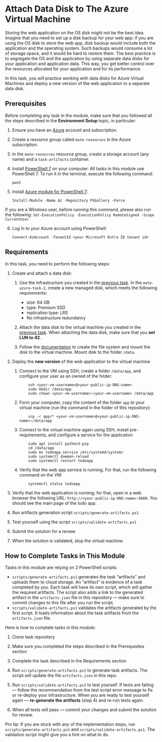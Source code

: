 # Attach Data Disk to The Azure Virtual Machine

Storing the web application on the OS disk might not be the best idea. Imagine that you need to set up a disk backup for your web app: if you are using the OS disk to store the web app, disk backup would include both the application and the operating system. Such backups would consume a lot of storage space, and it would be hard to restore them. The best practice is to segregate the OS and the application by using separate data disks for your application and application data. This way, you get better control over the resources allocated for your application and for its performance. 

In this task, you will practice working with data disks for Azure Virtual Machines and deploy a new version of the web application to a separate data disk. 

## Prerequisites

Before completing any task in the module, make sure that you followed all the steps described in the **Environment Setup** topic, in particular: 

1. Ensure you have an [Azure](https://azure.microsoft.com/en-us/free/) account and subscription.

2. Create a resource group called `mate-resources` in the Azure subscription.

3. In the `mate-resources` resource group, create a storage account (any name) and a `task-artifacts` container.

4. Install [PowerShell 7](https://learn.microsoft.com/en-us/powershell/scripting/install/installing-powershell?view=powershell-7.4) on your computer. All tasks in this module use PowerShell 7. To run it in the terminal, execute the following command: 
    ```
    pwsh
    ```

5. Install [Azure module for PowerShell 7](https://learn.microsoft.com/en-us/powershell/azure/install-azure-powershell?view=azps-11.3.0): 
    ```
    Install-Module -Name Az -Repository PSGallery -Force
    ```
If you are a Windows user, before running this command, please also run the following: 
    ```
    Set-ExecutionPolicy -ExecutionPolicy RemoteSigned -Scope CurrentUser
    ```

6. Log in to your Azure account using PowerShell:
    ```
    Connect-AzAccount -TenantId <your Microsoft Entra ID tenant id>
    ```

## Requirements

In this task, you need to perform the following steps: 

1. Create and attach a data disk:

    1. Use the infrastructure you created in the [previous task](https://github.com/mate-academy/azure_task_2_create_a_vm). In the `mate-azure-task-2`, create a new managed disk, which meets the following requirements: 

        - size: 64 GB 
        - type: Premium SSD 
        - replication type: LRS
        - No infrastructure redundancy 

    2. Attach the data disk to the virtual machine you created in the [previous task](https://github.com/mate-academy/azure_task_2_create_a_vm). When attaching the data disk, make sure that you **set LUN to 42**.

    3. Follow the [documentation](https://learn.microsoft.com/en-us/azure/virtual-machines/linux/attach-disk-portal?tabs=ubuntu#connect-to-the-linux-vm-to-mount-the-new-disk) to create the file system and mount the disk to the virtual machine. Mount disk to the folder `/data`.

2. Deploy the **new version**  of the web application to the virtual machine
    
    1. Connect to the VM using SSH, create a folder `/data/app`, and configure your user as an owned of the folder: 
        ```
            ssh <your-vm-username>@<your-public-ip-DNS-name>
            sudo mkdir /data/app 
            sudo chown <your-vm-username>:<your-vm-username> /data/app
        ```

    2. Form your computer, copy the content of the folder `app` to your virtual machine (run the command in the folder of this repository): 
        
        ```
            scp -r app/* <your-vm-username>@<your-public-ip-DNS-name>:/data/app
        ```

    3. Connect to the virtual machine again using SSH, install pre-requirements, and configure a service for the application
        
        ```
            sudo apt install python3-pip
            cd /data/app
            sudo mv todoapp.service /etc/systemd/system/
            sudo systemctl daemon-reload
            sudo systemctl restart todoapp
        ```
    
    4. Verify that the web app service is running. For that, run the following command on the VM: 
        
        ```
            systemctl status todoapp
        ```

3. Verify that the web application is running; for that, open in a web browser the following URL: `http://<your-public-ip-DNS-name>:8080`. You should see the main page of the todo app. 

4. Run artifacts generation script `scripts/generate-artifacts.ps1`

5. Test yourself using the script `scripts/validate-artifacts.ps1`

6. Submit the solution for a review

7. When the solution is validated, stop the virtual machine. 

## How to Complete Tasks in This Module 

Tasks in this module are relying on 2 PowerShell scripts: 

- `scripts/generate-artifacts.ps1` generates the task  “artifacts”  and uploads them to cloud storage. An  “artifact” is evidence of a task completed by you. Each task will have its own script, which will gather the required artifacts. The script also adds a link to the generated artifact in the `artifacts.json` file in this repository — make sure to commit changes to this file after you run the script. 
- `scripts/validate-artifacts.ps1` validates the artifacts generated by the first script. It loads information about the task artifacts from the `artifacts.json` file.

Here is how to complete tasks in this module:

1. Clone task repository

2. Make sure you completed the steps described in the Prerequisites section

3. Complete the task described in the Requirements section 

4. Run `scripts/generate-artifacts.ps1` to generate task artifacts. The script will update the file `artifacts.json` in this repo. 

5. Run `scripts/validate-artifacts.ps1` to test yourself. If tests are failing — follow the recommendation from the test script error message to fix or re-deploy your infrastructure. When you are ready to test yourself again — **re-generate the artifacts** (step 4) and re-run tests again. 

6. When all tests will pass — commit your changes and submit the solution for review. 

Pro tip: If you are stuck with any of the implementation steps, run `scripts/generate-artifacts.ps1` and `scripts/validate-artifacts.ps1`. The validation script might give you a hint on what to do.  

